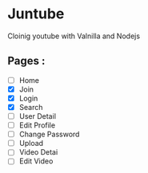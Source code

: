 # Juntube

Cloinig youtube with Valnilla and Nodejs

## Pages :
- [ ] Home
- [X] Join
- [X] Login
- [X] Search
- [ ] User Detail
- [ ] Edit Profile
- [ ] Change Password
- [ ] Upload
- [ ] Video Detai
- [ ] Edit Video
